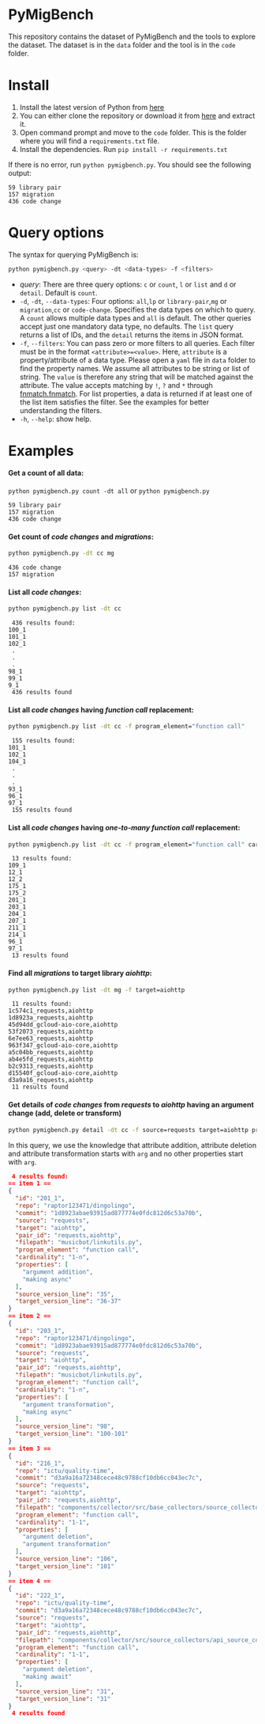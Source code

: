 # PyMigBench
This repository contains the dataset of PyMigBench and the tools to explore the dataset.
The dataset is in the `data` folder and the tool is in the `code` folder.

# Install
1. Install the latest version of Python from [here](https://www.python.org/)
2. You can either clone the repository or 
download it from [here](https://github.com/ualberta-smr/PyMigBench/archive/refs/heads/main.zip) 
and extract it.
3. Open command prompt and move to the `code` folder.
This is the folder where you will find a `requirements.txt` file.
4. Install the dependencies. Run `pip install -r requirements.txt`

If there is no error, run `python pymigbench.py`. You should see the following output:
```
59 library pair
157 migration
436 code change
```

# Query options
The syntax for querying PyMigBench is:
```bash
python pymigbench.py <query> -dt <data-types> -f <filters>
```

* _query_: There are three query options: `c` or `count`, `l` or `list` and `d` or `detail`.
  Default is `count`.
* `-d`, `-dt`, `--data-types`: Four options: `all`,`lp` or `library-pair`,`mg` or `migration`,`cc` or `code-change`. 
Specifies the data types on which to query. 
A `count` allows multiple data types and `all` is default.
The other queries accept just one mandatory data type, no defaults.
The `list` query returns a list of IDs, and the `detail` returns the items in JSON format. 
* `-f`, `--filters`: You can pass zero or more filters to all queries.
Each filter must be in the format `<attribute>=<value>`.
Here, `attribute` is a property/attribute of a data type.
Please open a `yaml` file in `data` folder to find the property names.
We assume all attributes to be string or list of string.
The `value` is therefore any string that will be matched against the attribute.
The value accepts matching by `!`, `?` and `*` through [fnmatch.fnmatch](https://docs.python.org/3/library/fnmatch.html#fnmatch.fnmatch). 
For list properties, a data is returned if at least one of the list item satisfies the filter.
See the examples for better understanding the filters.
* `-h`, `--help`: show help.

# Examples
#### Get a count of all data:  

`python pymigbench.py count -dt all` or `python pymigbench.py`
```
59 library pair
157 migration
436 code change
```
#### Get count of _code changes_ and _migrations_:
```bash
python pymigbench.py -dt cc mg
```  
```
436 code change
157 migration
```
#### List all _code changes_: 
```bash
python pymigbench.py list -dt cc
```
```
 436 results found:
100_1
101_1
102_1
 .
 .
 .
98_1
99_1
9_1
 436 results found
```
#### List all _code changes_ having _function call_ replacement:   
```bash 
python pymigbench.py list -dt cc -f program_element="function call"
```
```
 155 results found:
101_1
102_1
104_1
 .
 .
 .
93_1
96_1
97_1
 155 results found
```
#### List all _code changes_ having _one-to-many_ _function call_ replacement:
```bash 
python pymigbench.py list -dt cc -f program_element="function call" cardinality="1-n"
```
```
 13 results found:
109_1
12_1
12_2
175_1
175_2
201_1
203_1
204_1
207_1
211_1
214_1
96_1
97_1
 13 results found
```
#### Find all _migrations_ to target library _aiohttp_:
```bash
python pymigbench.py list -dt mg -f target=aiohttp
```
```
 11 results found:
1c574c1_requests,aiohttp
1d8923a_requests,aiohttp
45d94dd_gcloud-aio-core,aiohttp
53f2073_requests,aiohttp
6e7ee63_requests,aiohttp
963f347_gcloud-aio-core,aiohttp
a5c04bb_requests,aiohttp
ab4e5fd_requests,aiohttp
b2c9313_requests,aiohttp
d15540f_gcloud-aio-core,aiohttp
d3a9a16_requests,aiohttp
 11 results found
```

#### Get details of _code changes_ from _requests_ to _aiohttp_ having an argument change (add, delete or transform)
```bash
python pymigbench.py detail -dt cc -f source=requests target=aiohttp program_element="function call" properties="arg*"
```
In this query, we use the knowledge that attribute addition, attribute deletion and attribute transformation starts with
`arg` and no other properties start with `arg`. 
```json
 4 results found:
== item 1 ==
{
  "id": "201_1",
  "repo": "raptor123471/dingolingo",
  "commit": "1d8923abae93915ad877774e0fdc812d6c53a70b",
  "source": "requests",
  "target": "aiohttp",
  "pair_id": "requests,aiohttp",
  "filepath": "musicbot/linkutils.py",
  "program_element": "function call",
  "cardinality": "1-n",
  "properties": [
    "argument addition",
    "making async"
  ],
  "source_version_line": "35",
  "target_version_line": "36-37"
}
== item 2 ==
{
  "id": "203_1",
  "repo": "raptor123471/dingolingo",
  "commit": "1d8923abae93915ad877774e0fdc812d6c53a70b",
  "source": "requests",
  "target": "aiohttp",
  "pair_id": "requests,aiohttp",
  "filepath": "musicbot/linkutils.py",
  "program_element": "function call",
  "cardinality": "1-n",
  "properties": [
    "argument transformation",
    "making async"
  ],
  "source_version_line": "98",
  "target_version_line": "100-101"
}
== item 3 ==
{
  "id": "216_1",
  "repo": "ictu/quality-time",
  "commit": "d3a9a16a72348cece48c9788cf10db6cc043ec7c",
  "source": "requests",
  "target": "aiohttp",
  "pair_id": "requests,aiohttp",
  "filepath": "components/collector/src/base_collectors/source_collector.py",
  "program_element": "function call",
  "cardinality": "1-1",
  "properties": [
    "argument deletion",
    "argument transformation"
  ],
  "source_version_line": "106",
  "target_version_line": "101"
}
== item 4 ==
{
  "id": "222_1",
  "repo": "ictu/quality-time",
  "commit": "d3a9a16a72348cece48c9788cf10db6cc043ec7c",
  "source": "requests",
  "target": "aiohttp",
  "pair_id": "requests,aiohttp",
  "filepath": "components/collector/src/source_collectors/api_source_collectors/azure_devops.py",
  "program_element": "function call",
  "cardinality": "1-1",
  "properties": [
    "argument deletion",
    "making await"
  ],
  "source_version_line": "31",
  "target_version_line": "31"
}
 4 results found
```